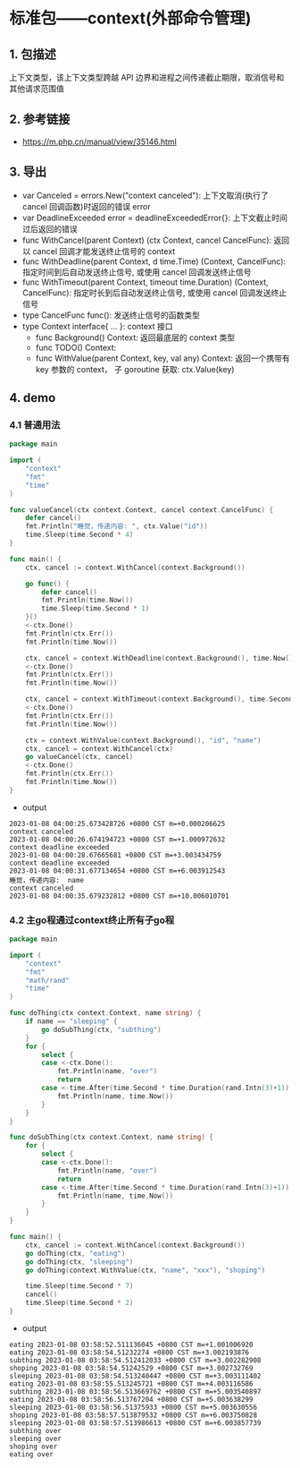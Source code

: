# 标准包——context(外部命令管理)

## 1. 包描述

上下文类型，该上下文类型跨越 API 边界和进程之间传递截止期限，取消信号和其他请求范围值

## 2. 参考链接

- https://m.php.cn/manual/view/35146.html

## 3. 导出

- var Canceled = errors.New("context canceled"): 上下文取消(执行了 cancel 回调函数)时返回的错误 error
- var DeadlineExceeded error = deadlineExceededError{}: 上下文截止时间过后返回的错误
- func WithCancel(parent Context) (ctx Context, cancel CancelFunc): 返回以 cancel 回调才能发送终止信号的 context
- func WithDeadline(parent Context, d time.Time) (Context, CancelFunc): 指定时间到后自动发送终止信号, 或使用 cancel 回调发送终止信号
- func WithTimeout(parent Context, timeout time.Duration) (Context, CancelFunc): 指定时长到后自动发送终止信号, 或使用 cancel 回调发送终止信号
- type CancelFunc func(): 发送终止信号的函数类型
- type Context interface{ ... }: context 接口
  - func Background() Context: 返回最底层的 context 类型
  - func TODO() Context: 
  - func WithValue(parent Context, key, val any) Context: 返回一个携带有 key 参数的 context， 子 goroutine 获取: ctx.Value(key)

## 4. demo

### 4.1 普通用法

```go
package main

import (
	"context"
	"fmt"
	"time"
)

func valueCancel(ctx context.Context, cancel context.CancelFunc) {
	defer cancel()
	fmt.Println("睡觉，传递内容: ", ctx.Value("id"))
	time.Sleep(time.Second * 4)
}

func main() {
	ctx, cancel := context.WithCancel(context.Background())

	go func() {
		defer cancel()
		fmt.Println(time.Now())
		time.Sleep(time.Second * 1)
	}()
	<-ctx.Done()
	fmt.Println(ctx.Err())
	fmt.Println(time.Now())

	ctx, cancel = context.WithDeadline(context.Background(), time.Now().Add(time.Second*2))
	<-ctx.Done()
	fmt.Println(ctx.Err())
	fmt.Println(time.Now())

	ctx, cancel = context.WithTimeout(context.Background(), time.Second*3)
	<-ctx.Done()
	fmt.Println(ctx.Err())
	fmt.Println(time.Now())

	ctx = context.WithValue(context.Background(), "id", "name")
	ctx, cancel = context.WithCancel(ctx)
	go valueCancel(ctx, cancel)
	<-ctx.Done()
	fmt.Println(ctx.Err())
	fmt.Println(time.Now())
}
```

- output

```text
2023-01-08 04:00:25.673428726 +0800 CST m=+0.000206625
context canceled
2023-01-08 04:00:26.674194723 +0800 CST m=+1.000972632
context deadline exceeded
2023-01-08 04:00:28.67665681 +0800 CST m=+3.003434759
context deadline exceeded
2023-01-08 04:00:31.677134654 +0800 CST m=+6.003912543
睡觉，传递内容:  name
context canceled
2023-01-08 04:00:35.679232812 +0800 CST m=+10.006010701
```

### 4.2 主go程通过context终止所有子go程

```go
package main

import (
	"context"
	"fmt"
	"math/rand"
	"time"
)

func doThing(ctx context.Context, name string) {
	if name == "sleeping" {
		go doSubThing(ctx, "subthing")
	}
	for {
		select {
		case <-ctx.Done():
			fmt.Println(name, "over")
			return
		case <-time.After(time.Second * time.Duration(rand.Intn(3)+1)):
			fmt.Println(name, time.Now())
		}
	}
}

func doSubThing(ctx context.Context, name string) {
	for {
		select {
		case <-ctx.Done():
			fmt.Println(name, "over")
			return
		case <-time.After(time.Second * time.Duration(rand.Intn(3)+1)):
			fmt.Println(name, time.Now())
		}
	}
}

func main() {
	ctx, cancel := context.WithCancel(context.Background())
	go doThing(ctx, "eating")
	go doThing(ctx, "sleeping")
	go doThing(context.WithValue(ctx, "name", "xxx"), "shoping")

	time.Sleep(time.Second * 7)
	cancel()
	time.Sleep(time.Second * 2)
}
```

- output

```text
eating 2023-01-08 03:58:52.511136045 +0800 CST m=+1.001006920
eating 2023-01-08 03:58:54.51232274 +0800 CST m=+3.002193876
subthing 2023-01-08 03:58:54.512412033 +0800 CST m=+3.002282908
shoping 2023-01-08 03:58:54.51242529 +0800 CST m=+3.002732769
sleeping 2023-01-08 03:58:54.513240447 +0800 CST m=+3.003111402
eating 2023-01-08 03:58:55.513245721 +0800 CST m=+4.003116586
subthing 2023-01-08 03:58:56.513669762 +0800 CST m=+5.003540897
eating 2023-01-08 03:58:56.513767204 +0800 CST m=+5.003638299
sleeping 2023-01-08 03:58:56.51375933 +0800 CST m=+5.003630556
shoping 2023-01-08 03:58:57.513879532 +0800 CST m=+6.003750828
sleeping 2023-01-08 03:58:57.513986613 +0800 CST m=+6.003857739
subthing over
sleeping over
shoping over
eating over
```
